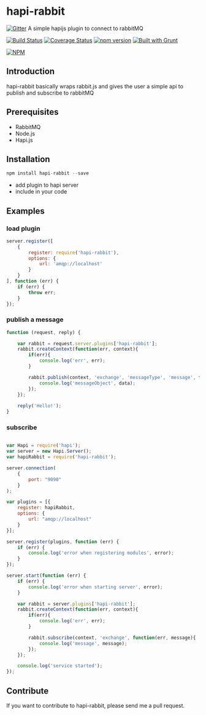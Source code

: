 # hapi-rabbit

[![Gitter](https://badges.gitter.im/Join%20Chat.svg)](https://gitter.im/aduis/hapi-rabbit?utm_source=badge&utm_medium=badge&utm_campaign=pr-badge&utm_content=badge)
A simple hapijs plugin to connect to rabbitMQ

[![Build Status](https://travis-ci.org/aduis/hapi-rabbit.svg?branch=master)](https://travis-ci.org/aduis/hapi-rabbit) [![Coverage Status](https://img.shields.io/coveralls/aduis/hapi-rabbit.svg)](https://coveralls.io/r/aduis/hapi-rabbit?branch=master) [![npm version](https://badge.fury.io/js/hapi-rabbit.svg)](http://badge.fury.io/js/hapi-rabbit) [![Built with Grunt](https://cdn.gruntjs.com/builtwith.png)](http://gruntjs.com/)

[![NPM](https://nodei.co/npm/hapi-rabbit.png)](https://npmjs.org/package/hapi-rabbit)

## Introduction
hapi-rabbit basically wraps rabbit.js and gives the user a simple api to publish and subscribe to rabbitMQ

## Prerequisites
* RabbitMQ
* Node.js
* Hapi.js

## Installation
```javascript
npm install hapi-rabbit --save
```
* add plugin to hapi server
* include in your code

## Examples
### load plugin
```javascript
server.register([
    {
        register: require('hapi-rabbit'),
        options: { 
            url: 'amqp://localhost'
        } 
    }
], function (err) {
    if (err) {
        throw err;
    }
});
```
### publish a message
```javascript
function (request, reply) {

    var rabbit = request.server.plugins['hapi-rabbit'];
    rabbit.createContext(function(err, context){
        if(err){
            console.log('err', err);
        }

        rabbit.publish(context, 'exchange', 'messageType', 'message', function(err, data){
            console.log('messageObject', data);
        });
    });
    
    reply('Hello!');
}
```
### subscribe
```javascript

var Hapi = require('hapi');
var server = new Hapi.Server();
var hapiRabbit = require('hapi-rabbit');

server.connection(
    {
        port: "9090"
    }
);

var plugins = [{
    register: hapiRabbit,
    options: {
        url: "amqp://localhost"
    }
}];

server.register(plugins, function (err) {
    if (err) {
        console.log('error when registering modules', error);
    }
});

server.start(function (err) {
    if (err) {
        console.log('error when starting server', error);
    }

    var rabbit = server.plugins['hapi-rabbit'];
    rabbit.createContext(function(err, context){
        if(err){
            console.log('err', err);
        }

        rabbit.subscribe(context, 'exchange', function(err, message){
            console.log('message', message);
        });
    });

    console.log('service started');
});

```
## Contribute
If you want to contribute to hapi-rabbit, please send me a pull request.
